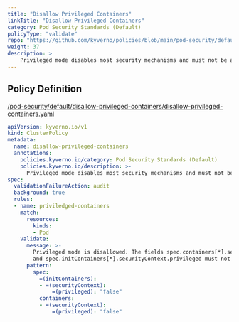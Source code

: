 ```yaml
---
title: "Disallow Privileged Containers"
linkTitle: "Disallow Privileged Containers"
category: Pod Security Standards (Default)
policyType: "validate"
repo: "https://github.com/kyverno/policies/blob/main/pod-security/default/disallow-privileged-containers/disallow-privileged-containers.yaml"
weight: 37
description: >
    Privileged mode disables most security mechanisms and must not be allowed.
---
```


## Policy Definition
<a href="https://github.com/kyverno/policies/raw/main//pod-security/default/disallow-privileged-containers/disallow-privileged-containers.yaml" target="-blank">/pod-security/default/disallow-privileged-containers/disallow-privileged-containers.yaml</a>

```yaml
apiVersion: kyverno.io/v1
kind: ClusterPolicy
metadata:
  name: disallow-privileged-containers
  annotations:
    policies.kyverno.io/category: Pod Security Standards (Default)
    policies.kyverno.io/description: >-
      Privileged mode disables most security mechanisms and must not be allowed.
spec:
  validationFailureAction: audit
  background: true
  rules:
  - name: priviledged-containers
    match:
      resources:
        kinds:
        - Pod
    validate:
      message: >-
        Privileged mode is disallowed. The fields spec.containers[*].securityContext.privileged
        and spec.initContainers[*].securityContext.privileged must not be set to true.
      pattern:
        spec:
          =(initContainers):
          - =(securityContext):
              =(privileged): "false"          
          containers:
          - =(securityContext):
              =(privileged): "false"
```
